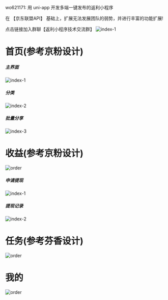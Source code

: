 wo621171: 用 uni-app 开发多端一键发布的返利小程序

在 【京东联盟API】 基础上，扩展无法发展团队的弱势，并进行丰富的功能扩展!

点击链接加入群聊【返利小程序技术交流群】
![index-1](./images/返利小程序技术交流群群聊二维码.png)

# 首页(参考京粉设计)
##### 主界面
![index-1](./images/index-1.jpg)
##### 分类
![index-2](./images/index-2.jpg)
##### 批量分享
![index-3](./images/index-3.jpg)

# 收益(参考京粉设计)
![order](./images/order.jpg)
##### 申请提现
![index-1](./images/tixian-2.jpg)
##### 提现记录
![index-2](./images/tixian.jpg)

# 任务(参考芬香设计)
![order](./images/task-1.jpg)

# 我的
![order](./images/member.jpg)

